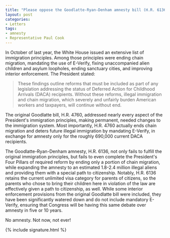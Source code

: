 ```yaml
---
title: "Please oppose the Goodlatte-Ryan-Denham amnesty bill (H.R. 6136)"
layout: post
categories:
- Letters
tags:
- amnesty
- Representative Paul Cook
---
```


In October of last year, the White House issued an extensive list of immigration principles. Among those principles were ending chain migration, mandating the use of E-Verify, fixing unaccompanied alien children and asylum loopholes, ending sanctuary cities, and improving interior enforcement. The President stated:

> These findings outline reforms that must be included as part of any legislation addressing the status of Deferred Action for Childhood Arrivals (DACA) recipients. Without these reforms, illegal immigration and chain migration, which severely and unfairly burden American workers and taxpayers, will continue without end.

The original Goodlatte bill, H.R. 4760, addressed nearly every aspect of the President's immigration principles, making permanent, needed changes to the immigration system. Most importantly, H.R. 4760 actually ends chain migration and deters future illegal immigration by mandating E-Verify, in exchange for amnesty only for the roughly 690,000 current DACA recipients.

The Goodlatte-Ryan-Denham amnesty, H.R. 6136, not only fails to fulfill the original immigration principles, but fails to even complete the President's Four Pillars of required reform by ending only a portion of chain migration, while expanding the amnesty to an estimated 1.8-2.4 million illegal aliens and providing them with a special path to citizenship. Notably, H.R. 6136 retains the current unlimited visa category for parents of citizens, so the parents who chose to bring their children here in violation of the law are effectively given a path to citizenship, as well. While some interior enforcement provisions from the original Goodlatte bill were included, they have been significantly watered down and do not include mandatory E-Verify, ensuring that Congress will be having this same debate over amnesty in five or 10 years.

No amnesty. Not now, not ever!

{% include signature.html %}
